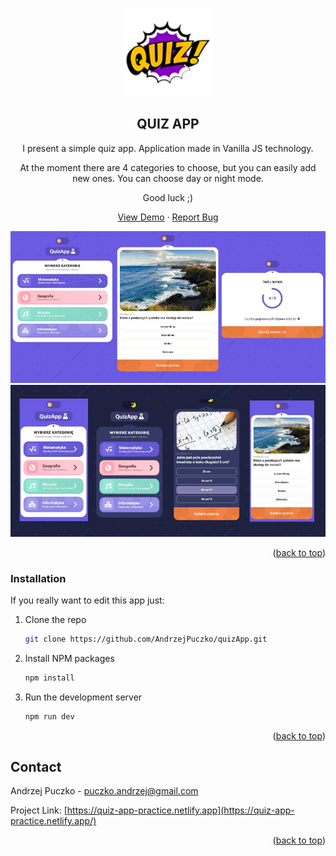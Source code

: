 <a id="readme-top"></a>

<br />
<div align="center">
    <img src="./src/public/logo.png" alt="Logo" width="140" height="140">

<h2 align="center">QUIZ APP</h2>
<p>I present a simple quiz app. Application made in Vanilla JS technology.</p>
<p> At the moment there are 4 categories to choose, but you can easily add new ones. 
You can choose day or night mode.</p>
<p>Good luck ;)</p>

  <p align="center">
    <a href="https://quiz-app-practice.netlify.app/">View Demo</a> · <a href="https://github.com/AndrzejPuczko/quizApp/issues">Report Bug</a>
  </p>
</div>


![screenshot app](./src/public/screen1.jpg)
![screenshot app](./src/public/screen2.jpg)


<p align="right">(<a href="#readme-top">back to top</a>)</p>

### Installation
If you really want to edit this app just:

1. Clone the repo
   ```sh
   git clone https://github.com/AndrzejPuczko/quizApp.git
   ```
2. Install NPM packages
   ```sh
   npm install
   ```
3. Run the development server
   ```sh
   npm run dev
   ```

<p align="right">(<a href="#readme-top">back to top</a>)</p>

## Contact

Andrzej Puczko - [puczko.andrzej@gmail.com](mailto:puczko.andrzej@gmail.com)

Project Link: [https://quiz-app-practice.netlify.app](https://quiz-app-practice.netlify.app/)

<p align="right">(<a href="#readme-top">back to top</a>)</p>